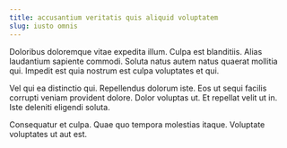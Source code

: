 ```yaml
---
title: accusantium veritatis quis aliquid voluptatem
slug: iusto omnis
---
```


Doloribus doloremque vitae expedita illum. Culpa est blanditiis. Alias laudantium sapiente commodi. Soluta natus autem natus quaerat mollitia qui. Impedit est quia nostrum est culpa voluptates et qui.

Vel qui ea distinctio qui. Repellendus dolorum iste. Eos ut sequi facilis corrupti veniam provident dolore. Dolor voluptas ut. Et repellat velit ut in. Iste deleniti eligendi soluta.

Consequatur et culpa. Quae quo tempora molestias itaque. Voluptate voluptates ut aut est.
